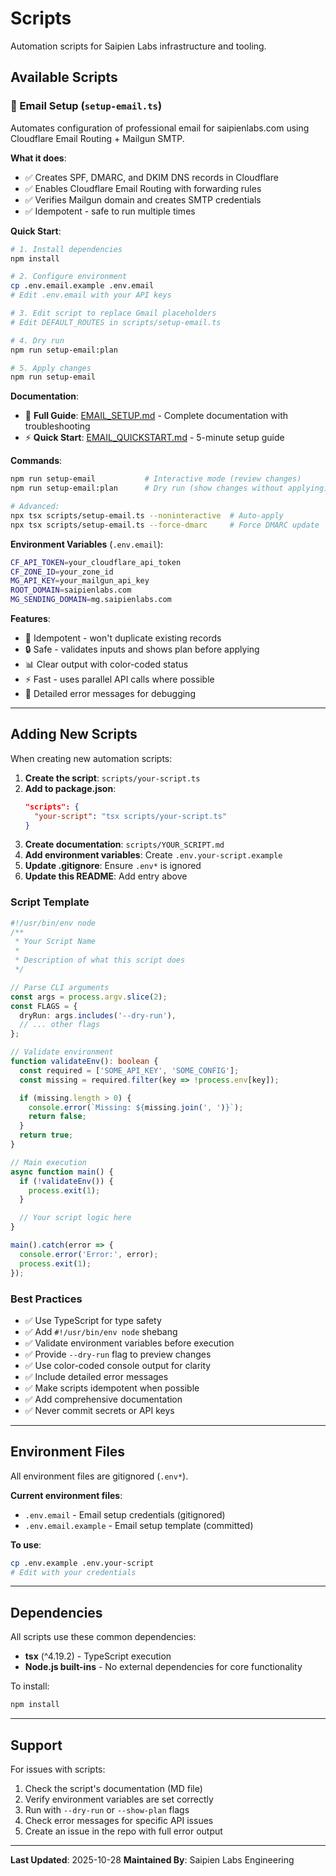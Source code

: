 # Scripts

Automation scripts for Saipien Labs infrastructure and tooling.

## Available Scripts

### 📧 Email Setup (`setup-email.ts`)

Automates configuration of professional email for saipienlabs.com using Cloudflare Email Routing + Mailgun SMTP.

**What it does**:
- ✅ Creates SPF, DMARC, and DKIM DNS records in Cloudflare
- ✅ Enables Cloudflare Email Routing with forwarding rules
- ✅ Verifies Mailgun domain and creates SMTP credentials
- ✅ Idempotent - safe to run multiple times

**Quick Start**:
```bash
# 1. Install dependencies
npm install

# 2. Configure environment
cp .env.email.example .env.email
# Edit .env.email with your API keys

# 3. Edit script to replace Gmail placeholders
# Edit DEFAULT_ROUTES in scripts/setup-email.ts

# 4. Dry run
npm run setup-email:plan

# 5. Apply changes
npm run setup-email
```

**Documentation**:
- 📖 **Full Guide**: [EMAIL_SETUP.md](./EMAIL_SETUP.md) - Complete documentation with troubleshooting
- ⚡ **Quick Start**: [EMAIL_QUICKSTART.md](./EMAIL_QUICKSTART.md) - 5-minute setup guide

**Commands**:
```bash
npm run setup-email           # Interactive mode (review changes)
npm run setup-email:plan      # Dry run (show changes without applying)

# Advanced:
npx tsx scripts/setup-email.ts --noninteractive  # Auto-apply
npx tsx scripts/setup-email.ts --force-dmarc     # Force DMARC update
```

**Environment Variables** (`.env.email`):
```bash
CF_API_TOKEN=your_cloudflare_api_token
CF_ZONE_ID=your_zone_id
MG_API_KEY=your_mailgun_api_key
ROOT_DOMAIN=saipienlabs.com
MG_SENDING_DOMAIN=mg.saipienlabs.com
```

**Features**:
- 🎯 Idempotent - won't duplicate existing records
- 🔒 Safe - validates inputs and shows plan before applying
- 📊 Clear output with color-coded status
- ⚡ Fast - uses parallel API calls where possible
- 🐛 Detailed error messages for debugging

---

## Adding New Scripts

When creating new automation scripts:

1. **Create the script**: `scripts/your-script.ts`
2. **Add to package.json**:
   ```json
   "scripts": {
     "your-script": "tsx scripts/your-script.ts"
   }
   ```
3. **Create documentation**: `scripts/YOUR_SCRIPT.md`
4. **Add environment variables**: Create `.env.your-script.example`
5. **Update .gitignore**: Ensure `.env*` is ignored
6. **Update this README**: Add entry above

### Script Template

```typescript
#!/usr/bin/env node
/**
 * Your Script Name
 *
 * Description of what this script does
 */

// Parse CLI arguments
const args = process.argv.slice(2);
const FLAGS = {
  dryRun: args.includes('--dry-run'),
  // ... other flags
};

// Validate environment
function validateEnv(): boolean {
  const required = ['SOME_API_KEY', 'SOME_CONFIG'];
  const missing = required.filter(key => !process.env[key]);

  if (missing.length > 0) {
    console.error(`Missing: ${missing.join(', ')}`);
    return false;
  }
  return true;
}

// Main execution
async function main() {
  if (!validateEnv()) {
    process.exit(1);
  }

  // Your script logic here
}

main().catch(error => {
  console.error('Error:', error);
  process.exit(1);
});
```

### Best Practices

- ✅ Use TypeScript for type safety
- ✅ Add `#!/usr/bin/env node` shebang
- ✅ Validate environment variables before execution
- ✅ Provide `--dry-run` flag to preview changes
- ✅ Use color-coded console output for clarity
- ✅ Include detailed error messages
- ✅ Make scripts idempotent when possible
- ✅ Add comprehensive documentation
- ✅ Never commit secrets or API keys

---

## Environment Files

All environment files are gitignored (`.env*`).

**Current environment files**:
- `.env.email` - Email setup credentials (gitignored)
- `.env.email.example` - Email setup template (committed)

**To use**:
```bash
cp .env.example .env.your-script
# Edit with your credentials
```

---

## Dependencies

All scripts use these common dependencies:

- **tsx** (^4.19.2) - TypeScript execution
- **Node.js built-ins** - No external dependencies for core functionality

To install:
```bash
npm install
```

---

## Support

For issues with scripts:

1. Check the script's documentation (MD file)
2. Verify environment variables are set correctly
3. Run with `--dry-run` or `--show-plan` flags
4. Check error messages for specific API issues
5. Create an issue in the repo with full error output

---

**Last Updated**: 2025-10-28
**Maintained By**: Saipien Labs Engineering
